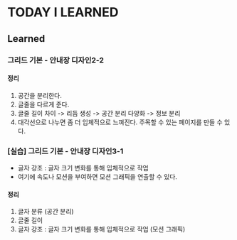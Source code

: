 # TODAY I LEARNED

## Learned

### 그리드 기본 - 안내장 디자인2-2

#### 정리

1. 공간을 분리한다.
2. 글줄을 다르게 준다.
3. 글줄 길이 차이 -> 리듬 생성 -> 공간 분리 다양화 -> 정보 분리
4. 대각선으로 나누면 좀 더 입체적으로 느껴진다. 주목할 수 있는 페이지를 만들 수 있다.

### [실습] 그리드 기본 - 안내장 디자인3-1

- 글자 강조 : 글자 크기 변화를 통해 입체적으로 작업
- 여기에 속도나 모션을 부여하면 모션 그래픽을 연출할 수 있다.

#### 정리

1. 글자 분류 (공간 분리)
2. 글줄 길이
3. 글자 강조 : 글자 크기 변화를 통해 입체적으로 작업 (모션 그래픽)

